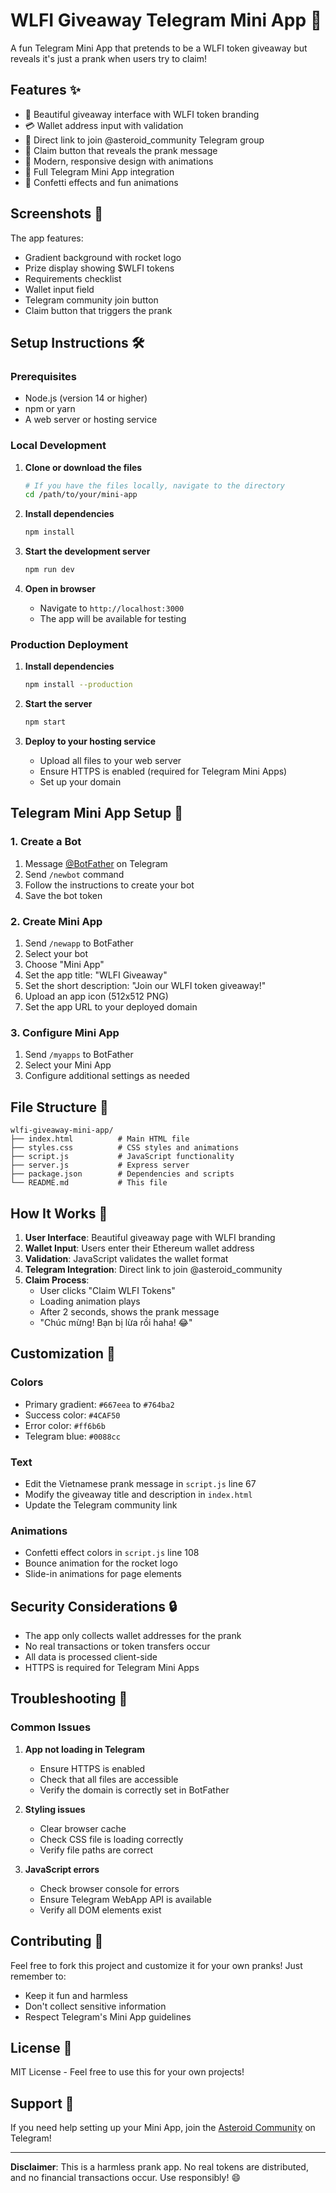 # WLFI Giveaway Telegram Mini App 🚀

A fun Telegram Mini App that pretends to be a WLFI token giveaway but reveals it's just a prank when users try to claim!

## Features ✨

- 🎁 Beautiful giveaway interface with WLFI token branding
- 💳 Wallet address input with validation
- 📱 Direct link to join @asteroid_community Telegram group
- 🎯 Claim button that reveals the prank message
- 🎨 Modern, responsive design with animations
- 📱 Full Telegram Mini App integration
- 🎊 Confetti effects and fun animations

## Screenshots 📸

The app features:
- Gradient background with rocket logo
- Prize display showing $WLFI tokens
- Requirements checklist
- Wallet input field
- Telegram community join button
- Claim button that triggers the prank

## Setup Instructions 🛠️

### Prerequisites
- Node.js (version 14 or higher)
- npm or yarn
- A web server or hosting service

### Local Development

1. **Clone or download the files**
   ```bash
   # If you have the files locally, navigate to the directory
   cd /path/to/your/mini-app
   ```

2. **Install dependencies**
   ```bash
   npm install
   ```

3. **Start the development server**
   ```bash
   npm run dev
   ```

4. **Open in browser**
   - Navigate to `http://localhost:3000`
   - The app will be available for testing

### Production Deployment

1. **Install dependencies**
   ```bash
   npm install --production
   ```

2. **Start the server**
   ```bash
   npm start
   ```

3. **Deploy to your hosting service**
   - Upload all files to your web server
   - Ensure HTTPS is enabled (required for Telegram Mini Apps)
   - Set up your domain

## Telegram Mini App Setup 🤖

### 1. Create a Bot
1. Message [@BotFather](https://t.me/botfather) on Telegram
2. Send `/newbot` command
3. Follow the instructions to create your bot
4. Save the bot token

### 2. Create Mini App
1. Send `/newapp` to BotFather
2. Select your bot
3. Choose "Mini App"
4. Set the app title: "WLFI Giveaway"
5. Set the short description: "Join our WLFI token giveaway!"
6. Upload an app icon (512x512 PNG)
7. Set the app URL to your deployed domain

### 3. Configure Mini App
1. Send `/myapps` to BotFather
2. Select your Mini App
3. Configure additional settings as needed

## File Structure 📁

```
wlfi-giveaway-mini-app/
├── index.html          # Main HTML file
├── styles.css          # CSS styles and animations
├── script.js           # JavaScript functionality
├── server.js           # Express server
├── package.json        # Dependencies and scripts
└── README.md           # This file
```

## How It Works 🔧

1. **User Interface**: Beautiful giveaway page with WLFI branding
2. **Wallet Input**: Users enter their Ethereum wallet address
3. **Validation**: JavaScript validates the wallet format
4. **Telegram Integration**: Direct link to join @asteroid_community
5. **Claim Process**: 
   - User clicks "Claim WLFI Tokens"
   - Loading animation plays
   - After 2 seconds, shows the prank message
   - "Chúc mừng! Bạn bị lừa rồi haha! 😂"

## Customization 🎨

### Colors
- Primary gradient: `#667eea` to `#764ba2`
- Success color: `#4CAF50`
- Error color: `#ff6b6b`
- Telegram blue: `#0088cc`

### Text
- Edit the Vietnamese prank message in `script.js` line 67
- Modify the giveaway title and description in `index.html`
- Update the Telegram community link

### Animations
- Confetti effect colors in `script.js` line 108
- Bounce animation for the rocket logo
- Slide-in animations for page elements

## Security Considerations 🔒

- The app only collects wallet addresses for the prank
- No real transactions or token transfers occur
- All data is processed client-side
- HTTPS is required for Telegram Mini Apps

## Troubleshooting 🐛

### Common Issues

1. **App not loading in Telegram**
   - Ensure HTTPS is enabled
   - Check that all files are accessible
   - Verify the domain is correctly set in BotFather

2. **Styling issues**
   - Clear browser cache
   - Check CSS file is loading correctly
   - Verify file paths are correct

3. **JavaScript errors**
   - Check browser console for errors
   - Ensure Telegram WebApp API is available
   - Verify all DOM elements exist

## Contributing 🤝

Feel free to fork this project and customize it for your own pranks! Just remember to:
- Keep it fun and harmless
- Don't collect sensitive information
- Respect Telegram's Mini App guidelines

## License 📄

MIT License - Feel free to use this for your own projects!

## Support 💬

If you need help setting up your Mini App, join the [Asteroid Community](https://t.me/asteroid_community) on Telegram!

---

**Disclaimer**: This is a harmless prank app. No real tokens are distributed, and no financial transactions occur. Use responsibly! 😄
